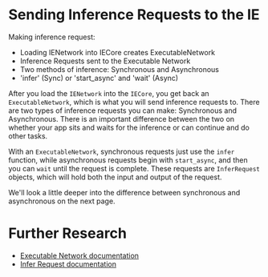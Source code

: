 # Sending Inference Requests to the IE

Making inference request:
- Loading IENetwork into IECore creates ExecutableNetwork
- Inference Requests sent to the Executable Network
- Two methods of inference: Synchronous and Asynchronous
- 'infer' (Sync) or 'start_async' and 'wait' (Async)

After you load the `IENetwork` into the `IECore`, you get back an `ExecutableNetwork`, which is what you will send inference requests to. There are two types of inference requests you can make: Synchronous and Asynchronous. There is an important difference between the two on whether your app sits and waits for the inference or can continue and do other tasks.

With an `ExecutableNetwork`, synchronous requests just use the `infer` function, while asynchronous requests begin with `start_async`, and then you can `wait` until the request is complete. These requests are `InferRequest` objects, which will hold both the input and output of the request.

We'll look a little deeper into the difference between synchronous and asynchronous on the next page.

# Further Research
- [Executable Network documentation](https://docs.openvinotoolkit.org/2019_R3/classie__api_1_1ExecutableNetwork.html)
- [Infer Request documentation](https://docs.openvinotoolkit.org/2019_R3/classie__api_1_1InferRequest.html)